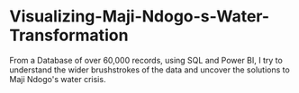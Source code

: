 # Visualizing-Maji-Ndogo-s-Water-Transformation
From a Database of over 60,000 records, using SQL and Power BI, I try to understand the wider brushstrokes of the data and uncover the solutions to Maji Ndogo's water crisis.
